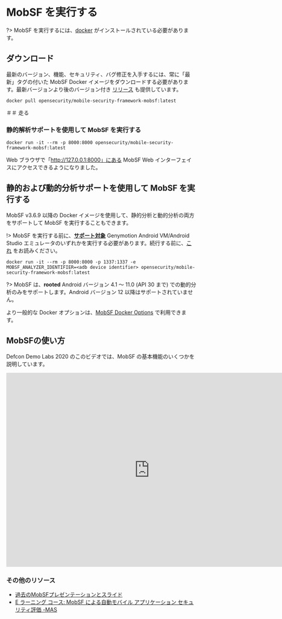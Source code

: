 # MobSF を実行する

?> MobSF を実行するには、[docker](https://docs.docker.com/get-docker/) がインストールされている必要があります。


## ダウンロード

最新のバージョン、機能、セキュリティ、バグ修正を入手するには、常に「最新」タグの付いた MobSF Docker イメージをダウンロードする必要があります。最新バージョンより後のバージョン付き [リリース](https://hub.docker.com/r/opensecurity/mobile-security-framework-mobsf/tags) も提供しています。

```
docker pull opensecurity/mobile-security-framework-mobsf:latest
```

＃＃ 走る

### 静的解析サポートを使用して MobSF を実行する

```
docker run -it --rm -p 8000:8000 opensecurity/mobile-security-framework-mobsf:latest
```

Web ブラウザで「http://127.0.0.1:8000」にある MobSF Web インターフェイスにアクセスできるようになりました。

## 静的および動的分析サポートを使用して MobSF を実行する

MobSF v3.6.9 以降の Docker イメージを使用して、静的分析と動的分析の両方をサポートして MobSF を実行することもできます。

!> MobSF を実行する前に、**[サポート対象](dynamic_analyzer.md)** Genymotion Android VM/Android Studio エミュレータのいずれかを実行する必要があります。続行する前に、[これ](dynamic_analyzer.md) をお読みください。

```
docker run -it --rm -p 8000:8000 -p 1337:1337 -e MOBSF_ANALYZER_IDENTIFIER=<adb device identifier> opensecurity/mobile-security-framework-mobsf:latest
```

?> MobSF は、**rooted** Android バージョン 4.1 ～ 11.0 (API 30 まで) での動的分析のみをサポートします。Android バージョン 12 以降はサポートされていません。

より一般的な Docker オプションは、[MobSF Docker Options](docker.md) で利用できます。

## MobSFの使い方

Defcon Demo Labs 2020 のこのビデオでは、MobSF の基本機能のいくつかを説明しています。

<iframe width="760" height="515" src="https://www.youtube.com/embed/1NIQs82n3nw" title="YouTube video player" frameborder="0" allow="accelerometer; autoplay; clipboard-write; encrypted-media; gyroscope; picture-in-picture; web-share" allowfullscreen></iframe>

### その他のリソース

* [過去のMobSFプレゼンテーションとスライド](https://mobsf.github.io/Mobile-Security-Framework-MobSF/presentations.html)
* [E ラーニング コース: MobSF による自動モバイル アプリケーション セキュリティ評価 -MAS](https://opsecx.com/index.php/product/automated-mobile-application-security-assessment-with-mobsf/)
